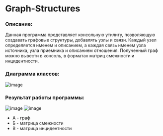 # Graph-Structures #
### Описание: ###
Данная программа представляет консольную утилиту, позволяющую создавать графовые структуры, добавлять узлы и связи. Каждый узел определяется именем и описанием, а каждая связь именем узла источника, узла приемника и описанием отношения. Полученный граф можно вывести в консоль, в форматах матриц смежности и инцидентности.
### Диаграмма классов: ###
![image](https://user-images.githubusercontent.com/32647200/53032673-551e0600-3480-11e9-9d30-5977d89d2589.png)
### Результат работы программы: ###
![image](https://user-images.githubusercontent.com/32647200/53032780-94e4ed80-3480-11e9-91e3-21d7fad14cc2.png)
![image](https://user-images.githubusercontent.com/32647200/53034326-feb2c680-3483-11e9-80f6-047eef3e8965.png)

* А - граф
* Б - матрица смежности
* В - матрица инцидентности 

